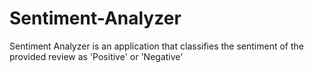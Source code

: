 # Sentiment-Analyzer
Sentiment Analyzer is an application that classifies the sentiment of the provided review as 'Positive' or 'Negative'

